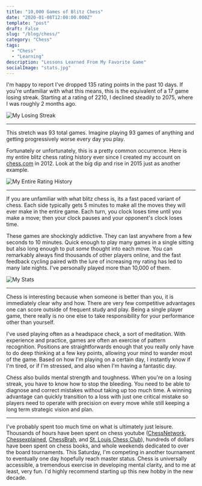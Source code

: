 ```yaml
---
title: "10,000 Games of Blitz Chess"
date: "2020-01-08T12:00:00.000Z"
template: "post"
draft: False
slug: "/blog/chess/"
category: "Chess"
tags:
  - "Chess"
  - "Learning"
description: "Lessons Learned From My Favorite Game"
socialImage: "stats.jpg"
---
```


I'm happy to report I've dropped 135 rating points in the past 10 days. If you're unfamiliar with what this means, this is the equivalent of a 17 game losing streak. Starting at a rating of 2210, I declined steadily to 2075, where I was roughly 2 months ago.

![My Losing Streak](/recent.jpg "My losing streak")

***

This stretch was 93 total games. Imagine playing 93 games of anything and getting progressively worse every day you play.

Fortunately or unfortunately, this is a pretty common occurrence. Here is my entire blitz chess rating history ever since I created my account on [chess.com](chess.com) in 2012. Look at the big dip and rise in 2015 just as another example.

![My Entire Rating History](/total.jpg "My entire rating history")

***

If you are unfamiliar with what blitz chess is, its a fast paced variant of chess. Each side typically gets 5 minutes to make all the moves they will ever make in the entire game. Each turn, you clock loses time until you make a move; then your clock pauses and your opponent's clock loses time.

These games are shockingly addictive. They can last anywhere from a few seconds to 10 minutes. Quick enough to play many games in a single sitting but also long enough to put *some* thought into each move. You can remarkably always find thousands of other players online, and the fast feedback cycling paired with the lure of increasing my rating has led to many late nights. I've personally played more than 10,000 of them.

![My Stats](/stats.jpg "My stats")

***

Chess is interesting because when someone is better than you, it is immediately clear why and how. There are very few competitive advantages one can score outside of frequent study and play. Being a single player game, there really is no one else to take responsibility for your performance other than yourself.

I've used playing often as a headspace check, a sort of meditation. With experience and practice, games are often an exercise of pattern recognition. Positions are straightforwards enough that you really only have to do deep thinking at a few key points, allowing your mind to wander most of the game. Based on how I'm playing on a certain day, I instantly know if I'm tired, or if I'm stressed, and also when I'm having a fantastic day.

Chess also builds mental strength and toughness. When you're on a losing streak, you have to know how to stop the bleeding. You need to be able to diagnose and correct mistakes without taking up too much time. A winning advantage can quickly transition to a loss with just one critical mistake so players need to operate with precision on every move while still keeping a long term strategic vision and plan.

***

I've probably spent too much time on what is ultimately just leisure. Thousands of hours have been spent on chess youtube ([ChessNetwork](https://www.youtube.com/user/ChessNetwork), [Chessexplained](https://www.youtube.com/user/Chessexplained), [ChessBrah](https://www.youtube.com/user/chessbrah), and [St. Louis Chess Club](https://www.youtube.com/user/STLChessClub)), hundreds of dollars have been spent on chess books, and whole weekends dedicated to over the board tournaments. This Saturday, I'm competing in another tournament to eventually one day hopefully reach master status. Chess is universally accessible, a tremendous exercise in developing mental clarity, and to me at least, very fun. I'd highly recommend starting up this new hobby in the new decade.
